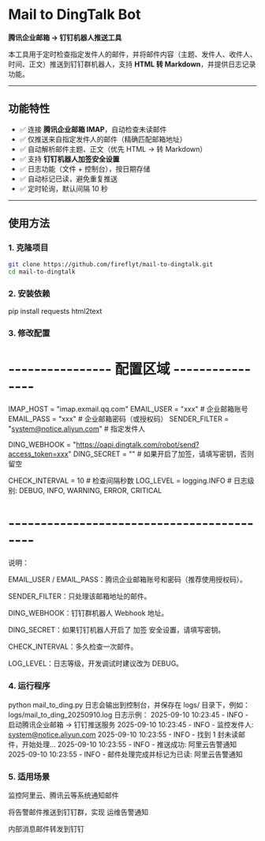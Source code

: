 # Mail to DingTalk Bot

**腾讯企业邮箱 → 钉钉机器人推送工具**

本工具用于定时检查指定发件人的邮件，并将邮件内容（主题、发件人、收件人、时间、正文）推送到钉钉群机器人，支持 **HTML 转 Markdown**，并提供日志记录功能。

---

## 功能特性

- ✅ 连接 **腾讯企业邮箱 IMAP**，自动检查未读邮件  
- ✅ 仅推送来自指定发件人的邮件（精确匹配邮箱地址）  
- ✅ 自动解析邮件主题、正文（优先 HTML → 转 Markdown）  
- ✅ 支持 **钉钉机器人加签安全设置**  
- ✅ 日志功能（文件 + 控制台），按日期存储  
- ✅ 自动标记已读，避免重复推送  
- ✅ 定时轮询，默认间隔 10 秒  

---
## 使用方法

### 1. 克隆项目
```bash
git clone https://github.com/fireflyt/mail-to-dingtalk.git
cd mail-to-dingtalk
```
### 2. 安装依赖
pip install requests html2text
### 3. 修改配置
# ---------------- 配置区域 ----------------
IMAP_HOST = "imap.exmail.qq.com"
EMAIL_USER = "xxx"        # 企业邮箱账号
EMAIL_PASS = "xxx"        # 企业邮箱密码（或授权码）
SENDER_FILTER = "system@notice.aliyun.com"  # 指定发件人

DING_WEBHOOK = "https://oapi.dingtalk.com/robot/send?access_token=xxx"
DING_SECRET = ""  # 如果开启了加签，请填写密钥，否则留空

CHECK_INTERVAL = 10       # 检查间隔秒数
LOG_LEVEL = logging.INFO  # 日志级别: DEBUG, INFO, WARNING, ERROR, CRITICAL
# ------------------------------------------
说明：

EMAIL_USER / EMAIL_PASS：腾讯企业邮箱账号和密码（推荐使用授权码）。

SENDER_FILTER：只处理该邮箱地址的邮件。

DING_WEBHOOK：钉钉群机器人 Webhook 地址。

DING_SECRET：如果钉钉机器人开启了 加签 安全设置，请填写密钥。

CHECK_INTERVAL：多久检查一次邮件。

LOG_LEVEL：日志等级，开发调试时建议改为 DEBUG。
### 4. 运行程序
python mail_to_ding.py
日志会输出到控制台，并保存在 logs/ 目录下，例如：
logs/mail_to_ding_20250910.log
日志示例：
2025-09-10 10:23:45 - INFO - 启动腾讯企业邮箱 → 钉钉推送服务
2025-09-10 10:23:45 - INFO - 监控发件人: system@notice.aliyun.com
2025-09-10 10:23:55 - INFO - 找到 1 封未读邮件，开始处理...
2025-09-10 10:23:55 - INFO - 推送成功: 阿里云告警通知
2025-09-10 10:23:55 - INFO - 邮件处理完成并标记为已读: 阿里云告警通知
### 5. 适用场景

监控阿里云、腾讯云等系统通知邮件

将告警邮件推送到钉钉群，实现 运维告警通知

内部消息邮件转发到钉钉
